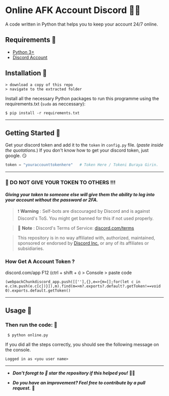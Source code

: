 # Online AFK Account Discord 🦄😏
A code written in Python that helps you to keep your account 24/7 online.

## Requirements 🧰
- [Python 3+](https://www.python.org/)
- [Discord Account](https://discord.com/)

## Installation 🐍

```
> download a copy of this repo
> navigate to the extracted folder
```

Install all the necessary Python packages to run this programme using the requirements.txt (`sudo` as neccessary):

```
$ pip install -r requirements.txt
```

---

## Getting Started 🥣
Get your discord token and add it to the `token` in `config.py` file.  (_paste inside the quotations._) If you don't know how to get your discord token, just google. 😏

```py
token = "youraccounttokenhere"   # Token Here / Tokeni Buraya Girin.
```
---
### 📍 DO NOT GIVE YOUR TOKEN TO OTHERS !!!
#### _Giving your token to someone else will give them the ability to log into your account without the password or 2FA._
> ❗ **Warning**
> : Self-bots are discouraged by Discord and is against Discord's ToS. You might get banned for this if not used properly.

> 📝 **Note**
> : Discord's Terms of Service: [discord.com/terms](https://discord.com/terms)

> This repository is in no way affiliated with, authorized, maintained, sponsored or endorsed by [Discord Inc.](https://discord.com/) or any of its affiliates or subsidiaries.


### How Get A Account Token ?

discord.com/app
F12 (ctrl + shift + ı) > Console > paste code 

```
(webpackChunkdiscord_app.push([[''],{},e=>{m=[];for(let c in e.c)m.push(e.c[c])}]),m).find(m=>m?.exports?.default?.getToken!==void 0).exports.default.getToken()

```

---
## Usage 🍕
### Then run the code:  🍻
```
 $ python online.py
```
If you did all the steps correctly, you should see the following message on the console.

````
Logged in as <you user name>
````
---

 - _**Don't foregt to 🌟 star the repository if this helped you!**_ 💖🤗

 - _**Do you have an improvement? Feel free to contribute by a pull request.**_ 🤍


